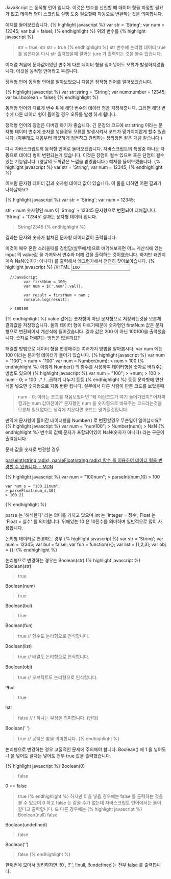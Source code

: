 JavaScript 는 동적형 언어 입니다.
이것은 변수를 선언할 때 데이터 형을 지정할 필요가 없고 
데이터 형이 스크립트 실행 도중 필요할때 자동으로 변환하는것을 의미합니다.

예제를 들어보겠습니다.
{% highlight javascript %}
  var str = 'String';
  var num = 12345;
  var bul = falsel;
{% endhighlight %}
위의 변수를
{% highlight javascript %}
  > str = true;
  > str
  > str = true
{% endhighlight %}
str 변수에 논리형 데이터 true 를 넣은다음 다시 str 출력했을때 결과는
> ture 가 출력되는 것을 볼수 있습니다.

이처럼 처음에 문자값이였던 변수에 다른 데이터 형을 집어넣어도 오류가 발생하지않습니다.
이것을 동적형 언어라고 부릅니다.

정적형 언어
동적형 언어를 알아보았으니 다음은 정적형 언어를 알아보겠습니다.

{% highlight javascript %}
  var str:string = 'String';
  var num:number = 12345;
  var bul:boolean = falsel;
{% endhighlight %}

동적형 언어와 다르게 변수 뒤에 해당 변수의 데이터 형을 지정해줍니다.
그러면 해당 변수에 다른 데이터 형이 들어갈 경우 오류를 발생 하게 됩니다.

정적형 언어의 장점은 디버깅 하기가 좋습니다.
긴 문장의 코드에 str:string 이라는 문자형 데이터 변수에
숫자를 넣을경우 오류를 발생시켜서 코드가 망가지지않게 할수 있습니다.
(아무래도 처음부터 깨끗하게 정돈하고 관리하는 정리정돈 같은 개념 같습니다.)


다시 자바스크립트의 동적형 언어로 돌아오겠습니다.
자바스크립트의 특징중 하나는 자동으로 데이터 형이 변환되는거 였습니다.
이것은 장점이 될수 있으며 혹은 단점이 될수있는 기능입니다. (양날의 도끼같은 느낌을 받았습니다.)
예제를 들어보겠습니다.
{% highlight javascript %}
  var str = 'String';
  var num = 12345;
{% endhighlight %}

이처럼 문자형 데이터 값과 숫자형 데이터 값이 있습니다.
이 둘을 더하면 어떤 결과가 나타날까요?

{% highlight javascript %}
  var str = 'String';
  var num = 12345;
  
  str + num
  숫자형인 num 이
  'String' + 12345
  문자형으로 변환되어 더해집니다.
  'String' + '12345'
  결과는 문자형 데이터 입니다.
  > String12345
{% endhighlight %}

결과는 문자와 숫자가 합쳐진 문자형 데이터값이 출력됩니다.

이것이 매우 혼란 스러울때를 경험담(실무에서)으로 얘기해보자면
어느 계산식에 있는 input 의 value값 을 가져와서 변수와 더해 값을 출력하는 것이였습니다. 
하지만 왜인지 계속 NaN(숫자가 아니다) 를 출력해서 왜그런가해서 천천히 찾아보아습니다.
{% highlight javascript %}
      //HTML
      <input value="100" class="num">
    
      //JavaScript
			var firstNum = 100;
			var num = $('.num').val();
			
			var result = firstNum + num ;
			console.log(result);
      
      > 100100
{% endhighlight %}
value 값에는 숫자형이 아닌 문자형으로 저장되는것을 모른체 결과값을 저장했습니다.
둘의 데이터 형이 다르기때문에 숫자형인 firstNum 값은 문자형으로 변환되어서 계산식에 들어갔습니다.
결과 값은 200 이 아닌 100100을 출력했습니다. 
숫자로 더해지는 방법은 없을까요?

해결할 방법으로 데이터 형을 변경해주는 여러가지 방법을 알아봅시다.
var num 에는 100 이라는 문자형 데이터가 들어가 있습니다.
{% highlight javascript %}
	var num = "100";
	> num
	> "100"
	var num = Number(num);
	> num
	> 100
{% endhighlight %}
이렇게 Number() 의 함수를 사용하여 데이터형을 숫자로 바꿔주는 방법도 있으며
{% highlight javascript %}
	var num = "100";
	> +num;
	> 100
	> num  - 0;
	> 100
	..* / ..곱하기 나누기 등등
{% endhighlight %}
등등 문자형에 연산식을 넣으면 숫자형으로 자동 변환 됩니다.
실무에서 다른 사람이 만든 코드를 보았을때
>num - 0; 이라는 코드를 처음보았다면 "왜 이런코드가 여기 들어가있지? 어차피 결과는 num 값이잔아?"
문자형인 num 을 숫자형으로 바꿔주는 코드라는것을 모른체 필요없다는 생각에 지운다면 코드는 망가질것입니다.

만약에 문자형이 들어간 데이터형을 Number() 로 변환할경우 무슨일이 일어날까요?
{% highlight javascript %}
	var num = "num100";
	> Number(num);
	> NaN
{% endhighlight %}
변수의 값에 문자가 포함되어있어 NaN(숫자가 아니다) 라는 구문이 출력됩니다.

문자 값을 숫자로 변경할 경우
<div class="pro-txt">
	<a href="https://developer.mozilla.org/ko/docs/Web/JavaScript/Reference/Global_Objects/parseInt" target="_blank">parseInt(string,radix), parseFloat(string,radix) 함수 를 이용하여 데이터 형을 변경할 수 있습니다. - MDN</a>
</div>

{% highlight javascript %}
	var num = "100num";
	> parseInt(num,10)
	> 100

	var num_s = "100.21num";
	> parseFloat(num_s,10)
	> 100.21
{% endhighlight %}

parse 는 '해석한다' 라는 의미를 가지고 있으며 
Int 는 'Integer = 정수', Float 는 'Float = 실수' 를 의미합니다.
뒤에있는 10 은 10진수를 의미하며 일반적으로 많이 사용합니다.

논리형 데이터로 변경하는 경우
{% highlight javascript %}
  var str = 'String';
  var num = 12345;
  var bul = falsel;
  var fun = function(){};
  var list = [1,2,3];
  var obj = {};
{% endhighlight %}

논리형으로 변경하는 경우는 Boolean(str)
{% highlight javascript %}
  Boolean(str)
  > true
  
  Boolean(num)
  > true
  
  Boolean(bul)
  > true
  
  Boolean(fun)
  > true // 함수도 논리형으로 인식합니다.
  
  Boolean(list)
  > true // 배열도 논리형으로 인식합니다.
  
  Boolean(obj)
  > true // 오브젝트도 논리형으로 인식합니다.
  
  !!bul
  > true
  
  !str
  > false // ! 하나는 부정을 의미합니다. (반대)
  
  Boolean(' ')
  > true // 공백은 참을 의미합니다.
{% endhighlight %}

논리형으로 변경하는 경우 고질적인 문제에 주의해야 합니다.
Boolean() 에 1 을 넣어도 -1 을 넣어도 글자는 넣어도 전부 true 값을 출력했습니다.

{% highlight javascript %}
Boolean(0)
> false

0 == false
> true
{% endhighlight %}
하지만 0 을 넣을 경우에는 false 를 출력하는 것을 볼 수 있으며
0 하고 false 는 같을 수가 없는데 자바스크립트 언어에서는 둘이 같다고 출력합니다.
또 다른 경우에는 
{% highlight javascript %}
Boolean(null)
> false

Boolean(undefined)
> false

Boolean('')
> false
{% endhighlight %}

한꺼번에 모아서 정리하자면
!!0 , !!'', !!null, !!undefined
는 전부 false 를 출력합니다.
